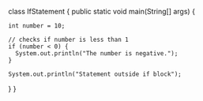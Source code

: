 class IfStatement {
  public static void main(String[] args) {

    int number = 10;

    // checks if number is less than 1
    if (number < 0) {
      System.out.println("The number is negative.");
    }

    System.out.println("Statement outside if block");
  }
}
